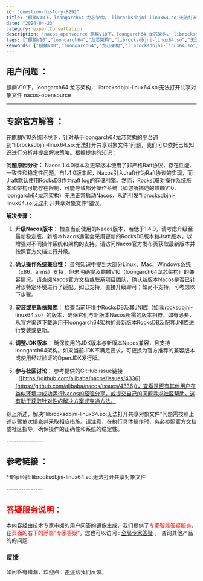 ```yaml
---
id: "question-history-8292"
title: "麒麟V10下，loongarch64 龙芯架构， librocksdbjni-linux64.so:无法打开共享对象文件 nacos-opensource"
date: "2024-04-23"
category: expertConsultation
description: "nacos-opensource 麒麟V10下，loongarch64 龙芯架构， librocksdbjni-linux64.so:无法打开共享对象文件"
tags: ["麒麟V10","loongarch64","龙芯架构","librocksdbjni-linux64.so","无法打开共享对象文件"]
keywords: ["麒麟V10","loongarch64","龙芯架构","librocksdbjni-linux64.so","无法打开共享对象文件"]
---
```


## 用户问题 ： 
 麒麟V10下，loongarch64 龙芯架构， librocksdbjni-linux64.so:无法打开共享对象文件 nacos-opensource 

---------------
## 专家官方解答 ：

在麒麟V10系统环境下，针对基于loongarch64龙芯架构的平台遇到“librocksdbjni-linux64.so:无法打开共享对象文件”问题，我们可以依托已知知识进行分析并提出解决策略。根据提供的知识：

**问题原因分析：**
Nacos 1.4.0版本及更早版本使用了非严格Raft协议，存在性能、一致性和稳定性问题。自1.4.0版本起，Nacos引入Jraft作为Raft协议的实现，而Jraft默认使用RocksDB作为raft log的存储引擎。然而，RocksDB对操作系统版本和架构可能存在限制，可能导致部分操作系统（如您所描述的麒麟V10、loongarch64龙芯架构）无法正常启动Nacos，从而引发“librocksdbjni-linux64.so:无法打开共享对象文件”错误。

**解决步骤：**

1. **升级Nacos版本**：
   检查当前使用的Nacos版本，若低于1.4.0，请考虑升级至最新稳定版。新版本Nacos通常会采用更新的RocksDB版本和Jraft版本，以增强对不同操作系统和架构的支持。请访问Nacos官方发布页获取最新版本并按照官方文档进行升级。

2. **确认操作系统兼容性**：
   虽然知识中提到大部分Linux、Mac、Windows系统（x86、arms）支持，但未明确提及麒麟V10（loongarch64龙芯架构）的兼容情况。请查阅Nacos官方文档或联系项目团队，确认新版本Nacos是否已针对该特定环境进行了适配。如已支持，直接升级即可；如尚不支持，可考虑以下步骤。

3. **安装或更新依赖库**：
   检查当前环境中RocksDB及其JNI库（如librocksdbjni-linux64.so）的版本，确保它们与新版本Nacos所需的版本相符。如有必要，从官方渠道下载适用于loongarch64架构的最新版本RocksDB及配套JNI库进行安装或更新。

4. **调整JDK版本**：
   确保使用的JDK版本与新版本Nacos兼容，且支持loongarch64架构。如果当前JDK不满足要求，可更换为官方推荐的兼容版本或使用经过验证的OpenJDK发行版。

5. **参与社区讨论**：
   参考提供的GitHub issue链接（[https://github.com/alibaba/nacos/issues/4336](https://github.com/alibaba/nacos/issues/4336)），查看是否有其他用户在类似环境中成功运行Nacos的经验分享，或提交自己的问题寻求社区帮助。这有助于获取针对性的解决方案或变通方法。

综上所述，解决“librocksdbjni-linux64.so:无法打开共享对象文件”问题需按照上述步骤依次排查并采取相应措施。请注意，在执行具体操作时，务必参照官方文档或社区指导，确保操作的正确性和系统的稳定性。


<font color="#949494">---------------</font> 


## 参考链接 ：

*专家经验:librocksdbjni-linux64.so:无法打开共享对象文件 


 <font color="#949494">---------------</font> 
 


## <font color="#FF0000">答疑服务说明：</font> 

本内容经由技术专家审阅的用户问答的镜像生成，我们提供了<font color="#FF0000">专家智能答疑服务</font>，在<font color="#FF0000">页面的右下的浮窗”专家答疑“</font>。您也可以访问 : [全局专家答疑](https://opensource.alibaba.com/chatBot) 。 咨询其他产品的的问题

### 反馈
如问答有错漏，欢迎点：[差评](https://ai.nacos.io/user/feedbackByEnhancerGradePOJOID?enhancerGradePOJOId=11594)给我们反馈。
